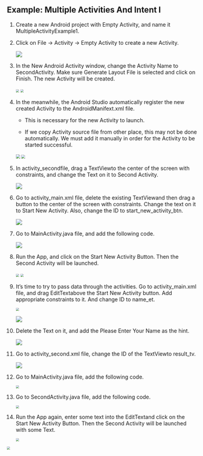 ## Example: Multiple Activities And Intent I

1.  Create a new Android project with Empty Activity, and name it MultipleActivityExample1.

2.  Click on File -> Activity -> Empty Activity to create a new Activity.

    ![](https://raw.githubusercontent.com/fwangyt/Android-App-Dev-1/master/10/ExampleMultipleActivitiesAndIntent%20I/img_01.png)

3. In the New Android Activity window, change the Activity Name to SecondActivity. Make sure Generate Layout File is selected and click on Finish. The new Activity will be created.

   <img src="https://raw.githubusercontent.com/fwangyt/Android-App-Dev-1/master/10/ExampleMultipleActivitiesAndIntent%20I/img_02.png" style="zoom:50%;" />

   

   <img src="https://raw.githubusercontent.com/fwangyt/Android-App-Dev-1/master/10/ExampleMultipleActivitiesAndIntent%20I/img_03.png" style="zoom:50%;" />

   

4.  In the meanwhile, the Android Studio automatically register the new created Activity to the AndroidManifext.xml file.

    -   This is necessary for the new Activity to launch.

    -   If we copy Activity source file from other place, this may not be done automatically. We must add it manually in order for the Activity to be started successful.

    <img src="https://raw.githubusercontent.com/fwangyt/Android-App-Dev-1/master/10/ExampleMultipleActivitiesAndIntent%20I/img_04.png" style="zoom:67%;" />

    <img src="https://raw.githubusercontent.com/fwangyt/Android-App-Dev-1/master/10/ExampleMultipleActivitiesAndIntent%20I/img_05.png" style="zoom:60%;" />

5.  In activity_secondfile, drag a TextViewto the center of the screen with constraints, and change the Text on it to Second Activity.

    ![](https://raw.githubusercontent.com/fwangyt/Android-App-Dev-1/master/10/ExampleMultipleActivitiesAndIntent%20I/img_06.png)

6.  Go to activity_main.xml file, delete the existing TextViewand then drag a button to the center of the screen with constraints. Change the text on it to Start New Activity. Also, change the ID to start_new_activity_btn.

    ![](https://raw.githubusercontent.com/fwangyt/Android-App-Dev-1/master/10/ExampleMultipleActivitiesAndIntent%20I/img_07.png)

7.  Go to MainActivity.java file, and add the following code.

    ![](https://raw.githubusercontent.com/fwangyt/Android-App-Dev-1/master/10/ExampleMultipleActivitiesAndIntent%20I/img_08.png)

8.  Run the App, and click on the Start New Activity Button. Then the Second Activity will be launched. 

    <img src="https://raw.githubusercontent.com/fwangyt/Android-App-Dev-1/master/10/ExampleMultipleActivitiesAndIntent%20I/img_09.png" style="zoom:50%;" />

    <img src="https://raw.githubusercontent.com/fwangyt/Android-App-Dev-1/master/10/ExampleMultipleActivitiesAndIntent%20I/img_10.png" style="zoom:50%;" />

9.  It’s time to try to pass data through the activities. Go to activity_main.xml file, and drag EditTextabove the Start New Activity button. Add appropriate constraints to it. And change ID to name_et.

    <img src="https://raw.githubusercontent.com/fwangyt/Android-App-Dev-1/master/10/ExampleMultipleActivitiesAndIntent%20I/img_11.png" style="zoom:50%;" />

    ![](https://raw.githubusercontent.com/fwangyt/Android-App-Dev-1/master/10/ExampleMultipleActivitiesAndIntent%20I/img_12.png)

10.  Delete the Text on it, and add the Please Enter Your Name as the hint.

     ![](https://raw.githubusercontent.com/fwangyt/Android-App-Dev-1/master/10/ExampleMultipleActivitiesAndIntent%20I/img_13.png)

11.  Go to activity_second.xml file, change the ID of the TextViewto result_tv.

     ![](https://raw.githubusercontent.com/fwangyt/Android-App-Dev-1/master/10/ExampleMultipleActivitiesAndIntent%20I/img_14.png)

12.  Go to MainActivity.java file, add the following code.

     <img src="https://raw.githubusercontent.com/fwangyt/Android-App-Dev-1/master/10/ExampleMultipleActivitiesAndIntent%20I/img_15.png" style="zoom:50%;" />

13.  Go to SecondActivity.java file, add the following code.

     <img src="https://raw.githubusercontent.com/fwangyt/Android-App-Dev-1/master/10/ExampleMultipleActivitiesAndIntent%20I/img_16.png" style="zoom:50%;" />

14.  Run the App again, enter some text into the EditTextand click on the Start New Activity Button. Then the Second Activity will be launched with some Text. 

     <img src="https://raw.githubusercontent.com/fwangyt/Android-App-Dev-1/master/10/ExampleMultipleActivitiesAndIntent%20I/img_17.png" style="zoom:50%;" />

     

<img src="https://raw.githubusercontent.com/fwangyt/Android-App-Dev-1/master/10/ExampleMultipleActivitiesAndIntent%20I/img_18.png" style="zoom:50%;" />